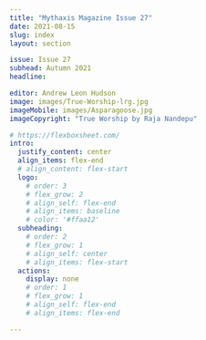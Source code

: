 ```yaml
---
title: "Mythaxis Magazine Issue 27"
date: 2021-08-15
slug: index
layout: section

issue: Issue 27
subhead: Autumn 2021
headline: 

editor: Andrew Leon Hudson
image: images/True-Worship-lrg.jpg
imageMobile: images/Asparagoose.jpg
imageCopyright: "True Worship by Raja Nandepu"

# https://flexboxsheet.com/
intro:
  justify_content: center
  align_items: flex-end
  # align_content: flex-start
  logo:
    # order: 3
    # flex_grow: 2
    # align_self: flex-end
    # align_items: baseline
    # color: '#ffaa12'
  subheading:
    # order: 2
    # flex_grow: 1
    # align_self: center
    # align_items: flex-start
  actions:
    display: none
    # order: 1
    # flex_grow: 1
    # align_self: flex-end
    # align_items: flex-end

---
```


